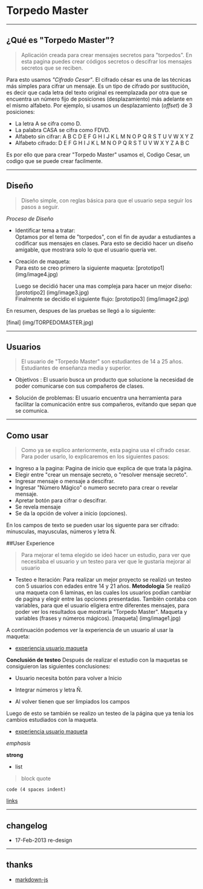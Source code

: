 # Torpedo Master

----
## ¿Qué es "Torpedo Master"?


> Aplicación creada para crear mensajes secretos para "torpedos". En esta pagina puedes crear códigos secretos o descifrar los mensajes secretos que se reciben.

Para esto usamos  *"Cifrado Cesar"*. El cifrado césar es una de las técnicas más simples para cifrar un mensaje. Es un tipo de cifrado por sustitución, es decir que cada letra del texto original es reemplazada por otra que se encuentra un número fijo de posiciones (desplazamiento) más adelante en el mismo alfabeto.
Por ejemplo, si usamos un desplazamiento (_offset_) de 3 posiciones:

- La letra A se cifra como D.
- La palabra CASA se cifra como FDVD.
- Alfabeto sin cifrar: A B C D E F G H I J K L M N O P Q R S T U V W X Y Z
- Alfabeto cifrado: D E F G H I J K L M N O P Q R S T U V W X Y Z A B C

Es por ello que para crear "Torpedo Master" usamos el, Codigo Cesar, un codigo que se puede crear facilmente.

----
## Diseño

>Diseño simple, con reglas básica para que el usuario sepa seguir los pasos a seguir.

*Proceso de Diseño*

* Identificar tema a tratar:  
Optamos por  el tema de "torpedos", con el fin de ayudar a estudiantes a codificar sus mensajes en clases.
Para esto se decidió hacer un diseño amigable, que mostrara solo lo que el usuario quería ver. 

* Creación de maqueta:     
  Para esto se creo primero la siguiente maqueta:
[prototipo1] (img/image4.jpg)  

  Luego se decidió hacer una mas compleja para hacer un mejor diseño:   
[prototipo2] (img/image3.jpg)  
   Finalmente se decidio el siguiente flujo:
[prototipo3] (img/image2.jpg)  

En resumen, despues de las pruebas se llegó a lo siguiente:

[final] (img/TORPEDOMASTER.jpg)  



----
## Usuarios
> El usuario de "Torpedo Master" son estudiantes de 14 a 25 años. Estudiantes de enseñanza media y superior.

* Objetivos :  El usuario busca un producto que solucione la necesidad de poder comunicarse con sus compañeros de clases.
  
* Solución de problemas:   El usuario encuentra una herramienta para facilitar la comunicación entre sus compañeros, evitando que sepan que se comunica.



----
## Como usar
>Como ya se explico anteriormente, esta pagina usa el cifrado cesar. Para poder usarlo, lo explicaremos en los siguientes pasos:

* Ingreso a la pagina:  Pagina de inicio que explica de que trata la página.
* Elegir entre "crear un mensaje secreto, o "resolver mensaje secreto".
* Ingresar mensaje o mensaje a descifrar.
* Ingresar "Número Mágico" o numero secreto para crear o revelar mensaje.
* Apretar botón para cifrar o descifrar.
* Se revela mensaje
* Se da la opción de volver a inicio (opciones).

En los campos de texto se pueden usar los siguente para ser cifrado: minusculas, mayusculas, números y letra Ñ.

##User Experience
>Para mejorar el tema elegido se ideó hacer un estudio, para ver que necesitaba el usuario y un testeo para ver que le gustaría mejorar al usuario

* Testeo e Iteración: 
 Para realizar un mejor proyecto se realizó un testeo con 5 usuarios con edades entre 14 y 21 años.
**Metodologia**
Se realizó una maqueta con 6 laminas, en las cuales los usuarios podían cambiar de pagina y elegir entre las opciones presentadas.
Tambíén contaba con variables, para que el usuario eligiera entre diferentes mensajes,  para poder ver los resultados que mostraría "Torpedo Master".
Maqueta y variables (frases y números mágicos).
[maqueta] (img/image1.jpg)  


A continuación podemos ver la experiencia de un usuario al usar la maqueta:
* [experiencia usuario maqueta](https://youtu.be/fWJixF9bYD0)


**Conclusión de testeo** Después de realizar el estudio con la maquetas se consiguieron las siguientes conclusiones:

* Usuario necesita botón para volver a Inicio

* Integrar números y letra Ñ.

* Al volver tienen que ser limpiados los campos

Luego de esto se también se realizo un testeo de la página que ya tenia los cambios estudiados con la maqueta.

* [experiencia usuario maqueta](https://youtu.be/opVUEUwnMto)

*emphasis*

**strong**

* list

>block quote

    code (4 spaces indent)
[links](https://wikipedia.org)

----
## changelog
* 17-Feb-2013 re-design

----
## thanks
* [markdown-js](https://github.com/evilstreak/markdown-js)
